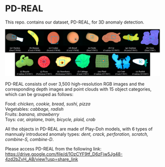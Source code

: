 # PD-REAL
This repo. contains our dataset, PD-REAL, for 3D anomaly detection.

![image text](Overview.png)

PD-REAL consists of over 3,500 high-resolution RGB images and the corresponding depth images and point clouds with 15 object categories, which can be grouped as follows: 

Food: *chicken, cookie, bread, sushi, pizza*     
Vegetables: *cabbage, radish*      
Fruits: *banana, strawberry*     
Toys: *car, airplane, train, bicycle, plaid, crab*        


All the objects in PD-REAL are made of Play-Doh models, with 6 types of mannualy introduced anomaly types: *dent, crack, perforation, scratch, combine-S, combine-D*.

Please access PD-REAL from the following link: https://drive.google.com/file/d/1OzCYF9tf_D6zFjw5Jg48-4zd2bZvH_AB/view?usp=share_link



